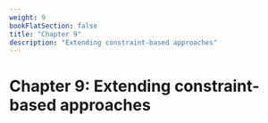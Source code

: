 ```yaml
---
weight: 9
bookFlatSection: false
title: "Chapter 9"
description: "Extending constraint-based approaches"
---
```


# Chapter 9: Extending constraint-based approaches

